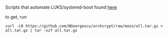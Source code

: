 Scripts that automate LUKS/systemd-boot found [here](https://jherrlin.github.io/posts/arch-install/)

to get, run

    curl -L0 https://github.com/NGeorgescu/archcrypt/raw/main/all.tar.gz > all.tar.gz | tar -xzf all.tar.gz 
